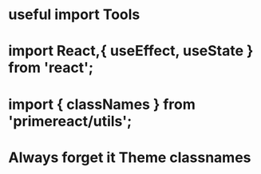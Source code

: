 # useful import Tools

# import React,{ useEffect, useState }  from 'react';
# import { classNames } from 'primereact/utils';





# Always forget it Theme classnames

